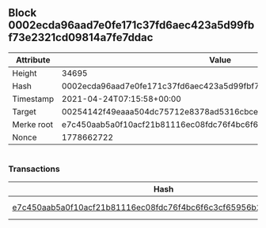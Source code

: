 ## Block 0002ecda96aad7e0fe171c37fd6aec423a5d99fbf73e2321cd09814a7fe7ddac

Attribute | Value
--- | ---
Height | 34695
Hash | 0002ecda96aad7e0fe171c37fd6aec423a5d99fbf73e2321cd09814a7fe7ddac
Timestamp | 2021-04-24T07:15:58+00:00
Target | 00254142f49eaaa504dc75712e8378ad5316cbcead634704b3734b6271167cc4
Merke root | e7c450aab5a0f10acf21b81116ec08fdc76f4bc6f6c3cf65956b285c4c7c7ee7
Nonce | 1778662722

```

```

### Transactions

Hash | Amount
--- | ---
[e7c450aab5a0f10acf21b81116ec08fdc76f4bc6f6c3cf65956b285c4c7c7ee7](e7c450aab5a0f10acf21b81116ec08fdc76f4bc6f6c3cf65956b285c4c7c7ee7.md) | 10.00000000 SKEPTI 
